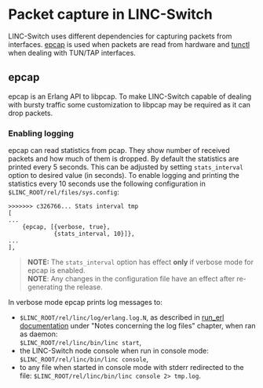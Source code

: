 # Packet capture in LINC-Switch #

LINC-Switch uses different dependencies for capturing packets from interfaces.
[epcap](https://github.com/esl/epcap) is used when packets are read from hardware
and [tunctl](https://github.com/msantos/tunctl) when dealing with TUN/TAP
interfaces.

## epcap ##

epcap is an Erlang API to libpcap. To make LINC-Switch capable of dealing with
bursty traffic some customization to libpcap may be required as it can drop
packets.

### Enabling logging  ###

epcap can read statistics from pcap. They show number of received packets
and how much of them is dropped. By default the statistics are printed every
5 seconds. This can be adjusted by setting `stats_interval` option to desired
value (in seconds). To enable logging and printing the statistics every 10
seconds use the following configuration in `$LINC_ROOT/rel/files/sys.config`:

```
>>>>>>> c326766... Stats interval tmp
[
...
    {epcap, [{verbose, true},
             {stats_interval, 10}]},
...
],
```

> **NOTE:** The `stats_interval` option has effect **only** if verbose mode for
epcap is enabled.  
> **NOTE**: Any changes in the configuration file have an effect after
re-generating the release.

In verbose mode epcap prints log messages to:
* `$LINC_ROOT/rel/linc/log/erlang.log.N`, as described in
[run_erl documentation](http://www.erlang.org/doc/man/run_erl.html) under "Notes
concerning the log files" chapter, when ran as daemon:  
`$LINC_ROOT/rel/linc/bin/linc start`,
* the LINC-Switch node console when run in console mode:  
`$LINC_ROOT/rel/linc/bin/linc console`,
* to any file when started in console mode with stderr redirected to the file:
`$LINC_ROOT/rel/linc/bin/linc console 2> tmp.log`.

